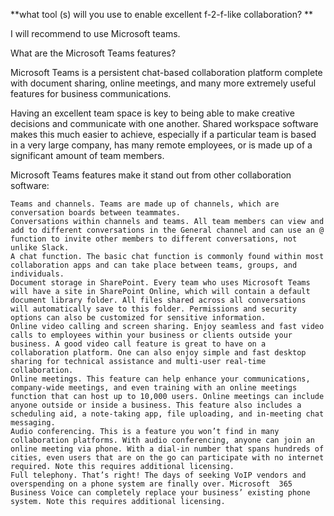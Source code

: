 **what tool (s) will you use to enable excellent f-2-f-like collaboration?
**

I will recommend to use Microsoft teams.

What are the Microsoft Teams features?

Microsoft Teams is a persistent chat-based collaboration platform complete with document sharing, online meetings, and many more extremely useful features for business communications.

Having an excellent team space is key to being able to make creative decisions and communicate with one another. Shared workspace software makes this much easier to achieve, especially if a particular team is based in a very large company, has many remote employees, or is made up of a significant amount of team members.

 Microsoft Teams features make it stand out from other collaboration software:

    Teams and channels. Teams are made up of channels, which are conversation boards between teammates.
    Conversations within channels and teams. All team members can view and add to different conversations in the General channel and can use an @ function to invite other members to different conversations, not unlike Slack.
    A chat function. The basic chat function is commonly found within most collaboration apps and can take place between teams, groups, and individuals.
    Document storage in SharePoint. Every team who uses Microsoft Teams will have a site in SharePoint Online, which will contain a default document library folder. All files shared across all conversations will automatically save to this folder. Permissions and security options can also be customized for sensitive information.
    Online video calling and screen sharing. Enjoy seamless and fast video calls to employees within your business or clients outside your business. A good video call feature is great to have on a collaboration platform. One can also enjoy simple and fast desktop sharing for technical assistance and multi-user real-time collaboration.
    Online meetings. This feature can help enhance your communications, company-wide meetings, and even training with an online meetings function that can host up to 10,000 users. Online meetings can include anyone outside or inside a business. This feature also includes a scheduling aid, a note-taking app, file uploading, and in-meeting chat messaging.
    Audio conferencing. This is a feature you won’t find in many collaboration platforms. With audio conferencing, anyone can join an online meeting via phone. With a dial-in number that spans hundreds of cities, even users that are on the go can participate with no internet required. Note this requires additional licensing.
    Full telephony. That’s right! The days of seeking VoIP vendors and overspending on a phone system are finally over. Microsoft  365 Business Voice can completely replace your business’ existing phone system. Note this requires additional licensing. 
